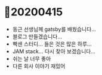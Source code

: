 # 🌿20200415

* 동근 선생님께 gatsby를 배웠습니다...
* 블로그 만들겠습니다...
* 빡센 스터디... 들은 것은 많은 하루...
* JAM stack... 다시 찾아 보겠습니다...
* 쉬는 날 너무 좋아
* 다른 회사 이야기 재밌어

